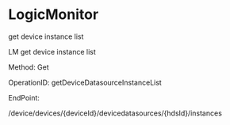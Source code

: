 #     LogicMonitor


get device instance list

LM get device instance list

Method: Get

OperationID: getDeviceDatasourceInstanceList

EndPoint:

/device/devices/{deviceId}/devicedatasources/{hdsId}/instances
